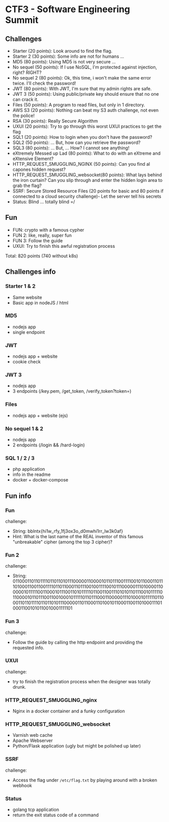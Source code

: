# CTF3 - Software Engineering Summit

## Challenges

- Starter (20 points): Look around to find the flag.
- Starter 2 (30 points): Some info are not for humans ...
- MD5 (80 points): Using MD5 is not very secure ... 
- No sequel (50 points): If I use NoSQL, I'm protected against injection, right? RIGHT?
- No sequel 2 (80 points): Ok, this time, i won't make the same error twice. I'll check the password!
- JWT (80 points): With JWT, I'm sure that my admin rights are safe.
- JWT 3 (50 points): Using public/private key should ensure that no one can crack it.
- Files (50 points): A program to read files, but only in 1 directory.
- AWS S3 (20 points): Nothing can beat my S3 auth challenge, not even the police!
- RSA (30 points): Really Secure Algorithm
- UXUI (20 points): Try to go through this worst UXUI practices to get the flag
- SQL1 (20 points): How to login when you don't have the password?
- SQL2 (50 points): ... But, how can you retrieve the password?
- SQL3 (80 points): ... But, ... How? I cannot see anything!
- eXtremely Messed up Lad (80 points): What to do with an eXtreme and eXtensive Element?
- HTTP_REQUEST_SMUGGLING_NGINX (50 points): Can you find al capones hidden request?
- HTTP_REQUEST_SMUGGLING_websocket(80 points): What lays behind the iron curtain? Can you slip through and enter the hidden login area to grab the flag?
- SSRF: Secure Stored Resource Files (20 points for basic and 80 points if connected to a cloud security challenge)- Let the server tell his secrets 
- Status: Blind ... totally blind =/

## Fun

- FUN: crypto with a famous cypher
- FUN 2: like, really, super fun
- FUN 3: Follow the guide 
- UXUI: Try to finish this awful registration process

Total: 820 points (740 without k8s)

## Challenges info

### Starter 1 & 2

- Same website
- Basic app in nodeJS / html

### MD5

- nodejs app
- single endpoint

### JWT

- nodejs app + website
- cookie check

### JWT 3

- nodejs app
- 3 endpoints (/key.pem, /get_token, /verify_token?token=)

### Files

- nodejs app + website (ejs)

### No sequel 1 & 2

- nodejs app
- 2 endpoints (/login && /hard-login)

### SQL 1 / 2 / 3

- php application
- info in the readme
- docker + docker-compose

## Fun info

### Fun

challenge:
- String: bblntx{hi1w_rfy_1fj3ox3o_d0mwhi1rr_lw3k0af}
- Hint: What is the last name of the REAL inventor of this famous "unbreakable" cipher (among the top 3 cipher)?

### Fun 2

challenge: 
- String: 011000110110111101101101011100000110000101101110011110010110001101110100011001100111101101100011011100100111100101110000011101000011000001011111001100010111001101011111011001100111010101101110010111110110000101101110011001000101111101101110001100000111010001011111011000110110111101101101011100000110110001101001011000110011010001110100011001010110010001111101

### Fun 3

challenge:
- Follow the guide by calling the http endpoint and providing the requested info.

### UXUI

challenge:
- try to finish the registration process when the designer was totally drunk.


### HTTP_REQUEST_SMUGGLING_nginx
- Nginx in a docker container and a funky configuration

### HTTP_REQUEST_SMUGGLING_websocket
- Varnish web cache
- Apache Webserver 
- Python/Flask application (ugly but might be polished up later)

### SSRF 
challenge:
- Access the flag under `/etc/flag.txt` by playing around with a broken webhook 

### Status
- golang tcp application
- return the exit status code of a command
